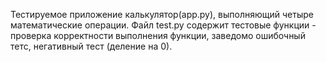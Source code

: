 Тестируемое приложение калькулятор(app.py), выполняющий четыре математические операции.
Файл test.py содержит тестовые функции - проверка корректности выполнения функции, заведомо ошибочный тетс, негативный тест (деление на 0).
